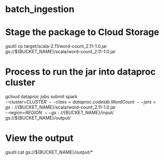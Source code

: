 # batch_ingestion
# Stage the package to Cloud Storage

gsutil cp target/scala-2.11/word-count_2.11-1.0.jar gs://${BUCKET_NAME}/scala/word-count_2.11-1.0.jar
    
# Process to run the jar into dataproc cluster
gcloud dataproc jobs submit spark \
    --cluster=${CLUSTER} \
    --class=dataproc.codelab.WordCount \
    --jars=gs://${BUCKET_NAME}/scala/word-count_2.11-1.0.jar \
    --region=${REGION} \
    -- gs://${BUCKET_NAME}/input/ gs://${BUCKET_NAME}/output/
    
# View the output
gsutil cat gs://${BUCKET_NAME}/output/*
    
 

